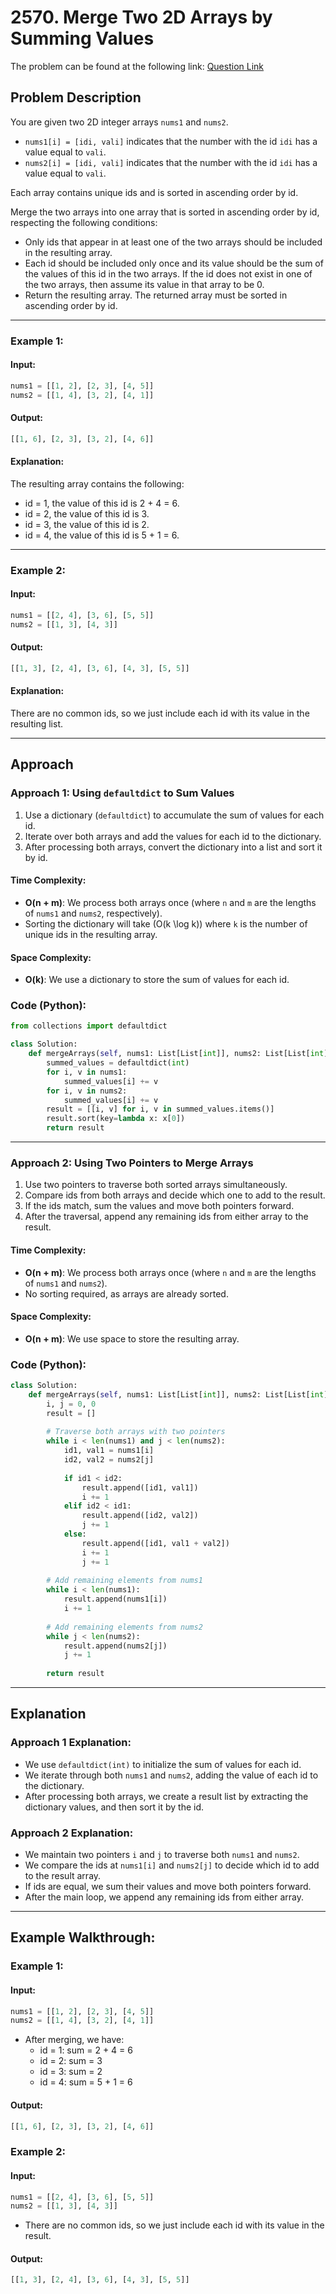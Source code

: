# 2570. Merge Two 2D Arrays by Summing Values

The problem can be found at the following link: [Question Link](https://leetcode.com/problems/merge-two-2d-arrays-by-summing-values)

## Problem Description

You are given two 2D integer arrays `nums1` and `nums2`.

- `nums1[i] = [idi, vali]` indicates that the number with the id `idi` has a value equal to `vali`.
- `nums2[i] = [idi, vali]` indicates that the number with the id `idi` has a value equal to `vali`.

Each array contains unique ids and is sorted in ascending order by id.

Merge the two arrays into one array that is sorted in ascending order by id, respecting the following conditions:

- Only ids that appear in at least one of the two arrays should be included in the resulting array.
- Each id should be included only once and its value should be the sum of the values of this id in the two arrays. If the id does not exist in one of the two arrays, then assume its value in that array to be 0.
- Return the resulting array. The returned array must be sorted in ascending order by id.

---

### Example 1:

#### Input:
```python
nums1 = [[1, 2], [2, 3], [4, 5]]
nums2 = [[1, 4], [3, 2], [4, 1]]
```

#### Output:
```python
[[1, 6], [2, 3], [3, 2], [4, 6]]
```

#### Explanation:
The resulting array contains the following:
- id = 1, the value of this id is 2 + 4 = 6.
- id = 2, the value of this id is 3.
- id = 3, the value of this id is 2.
- id = 4, the value of this id is 5 + 1 = 6.

---

### Example 2:

#### Input:
```python
nums1 = [[2, 4], [3, 6], [5, 5]]
nums2 = [[1, 3], [4, 3]]
```

#### Output:
```python
[[1, 3], [2, 4], [3, 6], [4, 3], [5, 5]]
```

#### Explanation:
There are no common ids, so we just include each id with its value in the resulting list.

---

## Approach

### Approach 1: Using `defaultdict` to Sum Values

1. Use a dictionary (`defaultdict`) to accumulate the sum of values for each id.
2. Iterate over both arrays and add the values for each id to the dictionary.
3. After processing both arrays, convert the dictionary into a list and sort it by id.

#### Time Complexity:
- **O(n + m)**: We process both arrays once (where `n` and `m` are the lengths of `nums1` and `nums2`, respectively).
- Sorting the dictionary will take \(O(k \log k)\) where `k` is the number of unique ids in the resulting array.

#### Space Complexity:
- **O(k)**: We use a dictionary to store the sum of values for each id.

### Code (Python):
```python
from collections import defaultdict

class Solution:
    def mergeArrays(self, nums1: List[List[int]], nums2: List[List[int]]) -> List[List[int]]:
        summed_values = defaultdict(int)
        for i, v in nums1:
            summed_values[i] += v
        for i, v in nums2:
            summed_values[i] += v
        result = [[i, v] for i, v in summed_values.items()]
        result.sort(key=lambda x: x[0])
        return result
```

---

### Approach 2: Using Two Pointers to Merge Arrays

1. Use two pointers to traverse both sorted arrays simultaneously.
2. Compare ids from both arrays and decide which one to add to the result.
3. If the ids match, sum the values and move both pointers forward.
4. After the traversal, append any remaining ids from either array to the result.

#### Time Complexity:
- **O(n + m)**: We process both arrays once (where `n` and `m` are the lengths of `nums1` and `nums2`).
- No sorting required, as arrays are already sorted.

#### Space Complexity:
- **O(n + m)**: We use space to store the resulting array.

### Code (Python):
```python
class Solution:
    def mergeArrays(self, nums1: List[List[int]], nums2: List[List[int]]) -> List[List[int]]:
        i, j = 0, 0
        result = []
        
        # Traverse both arrays with two pointers
        while i < len(nums1) and j < len(nums2):
            id1, val1 = nums1[i]
            id2, val2 = nums2[j]
            
            if id1 < id2:
                result.append([id1, val1])
                i += 1
            elif id2 < id1:
                result.append([id2, val2])
                j += 1
            else:
                result.append([id1, val1 + val2])
                i += 1
                j += 1
        
        # Add remaining elements from nums1
        while i < len(nums1):
            result.append(nums1[i])
            i += 1
        
        # Add remaining elements from nums2
        while j < len(nums2):
            result.append(nums2[j])
            j += 1
        
        return result
```

---

## Explanation

### Approach 1 Explanation:
- We use `defaultdict(int)` to initialize the sum of values for each id.
- We iterate through both `nums1` and `nums2`, adding the value of each id to the dictionary.
- After processing both arrays, we create a result list by extracting the dictionary values, and then sort it by the id.

### Approach 2 Explanation:
- We maintain two pointers `i` and `j` to traverse both `nums1` and `nums2`.
- We compare the ids at `nums1[i]` and `nums2[j]` to decide which id to add to the result array.
- If ids are equal, we sum their values and move both pointers forward.
- After the main loop, we append any remaining ids from either array.

---

## Example Walkthrough:

### Example 1:
#### Input:
```python
nums1 = [[1, 2], [2, 3], [4, 5]]
nums2 = [[1, 4], [3, 2], [4, 1]]
```

- After merging, we have:
  - id = 1: sum = 2 + 4 = 6
  - id = 2: sum = 3
  - id = 3: sum = 2
  - id = 4: sum = 5 + 1 = 6

#### Output:
```python
[[1, 6], [2, 3], [3, 2], [4, 6]]
```

### Example 2:
#### Input:
```python
nums1 = [[2, 4], [3, 6], [5, 5]]
nums2 = [[1, 3], [4, 3]]
```

- There are no common ids, so we just include each id with its value in the result.

#### Output:
```python
[[1, 3], [2, 4], [3, 6], [4, 3], [5, 5]]
```
